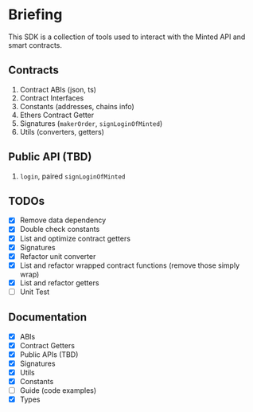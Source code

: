 # Briefing

This SDK is a collection of tools used to interact with the Minted API and smart contracts.

## Contracts

1. Contract ABIs (json, ts)
2. Contract Interfaces
3. Constants (addresses, chains info)
4. Ethers Contract Getter
5. Signatures (`makerOrder`, `signLoginOfMinted`)
6. Utils (converters, getters)

## Public API (TBD)

1. `login`, paired `signLoginOfMinted`

## TODOs

- [x] Remove data dependency
- [x] Double check constants
- [x] List and optimize contract getters
- [x] Signatures
- [x] Refactor unit converter
- [x] List and refactor wrapped contract functions (remove those simply wrap)
- [x] List and refactor getters
- [ ] Unit Test

## Documentation

- [x] ABIs
- [x] Contract Getters
- [x] Public APIs (TBD)
- [x] Signatures
- [x] Utils
- [x] Constants
- [ ] Guide (code examples)
- [x] Types
